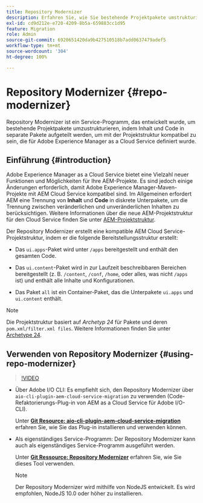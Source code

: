 ```yaml
---
title: Repository Modernizer
description: Erfahren Sie, wie Sie bestehende Projektpakete umstrukturieren und mit der für Adobe Experience Manager as a Cloud Service definierten Projektstruktur kompatibel machen.
exl-id: cd9d212e-e720-4209-8b5a-659883cc1d95
feature: Migration
role: Admin
source-git-commit: 6920651420da9b427510518b7add0637479adef5
workflow-type: tm+mt
source-wordcount: '304'
ht-degree: 100%

---
```


# Repository Modernizer {#repo-modernizer}

Repository Modernizer ist ein Service-Programm, das entwickelt wurde, um bestehende Projektpakete umzustrukturieren, indem Inhalt und Code in separate Pakete aufgeteilt werden, um mit der Projektstruktur kompatibel zu sein, die für Adobe Experience Manager as a Cloud Service definiert wurde.

## Einführung {#introduction}

Adobe Experience Manager as a Cloud Service bietet eine Vielzahl neuer Funktionen und Möglichkeiten für Ihre AEM-Projekte. Es sind jedoch einige Änderungen erforderlich, damit Adobe Experience Manager-Maven-Projekte mit AEM Cloud Service kompatibel sind. Im Allgemeinen erfordert AEM eine Trennung von **Inhalt** und **Code** in diskrete Unterpakete, um die Trennung zwischen veränderlichen und unveränderlichen Inhalten zu berücksichtigen. Weitere Informationen über die neue AEM-Projektstruktur für den Cloud Service finden Sie unter [AEM-Projektstruktur](https://experienceleague.adobe.com/docs/experience-manager-cloud-service/content/implementing/developing/aem-project-content-package-structure.html?lang=de).

Der Repository Modernizer erstellt eine kompatible AEM Cloud Service-Projektstruktur, indem er die folgende Bereitstellungsstruktur erstellt:

* Das `ui.apps`-Paket wird unter `/apps` bereitgestellt und enthält den gesamten Code.

* Das `ui.content`-Paket wird in zur Laufzeit beschreibbaren Bereichen bereitgestellt (z. B. `/content`, `/conf`, `/home`, oder alles, was nicht `/apps` ist) und enthält alle Inhalte und Konfigurationen.

* Das Paket `all` ist ein Container-Paket, das die Unterpakete `ui.apps` und `ui.content` enthält.

>[!NOTE]
>
>Die Projektstruktur basiert auf *Archetyp 24* für Pakete und deren `pom.xml/filter.xml files`. Weitere Informationen finden Sie unter [Archetype 24](https://github.com/adobe/aem-project-archetype).

## Verwenden von Repository Modernizer {#using-repo-modernizer}

>[!VIDEO](https://video.tv.adobe.com/v/333057/?quality=12&learn=on)

* Über Adobe I/O CLI: Es empfiehlt sich, den Repository Modernizer über `aio-cli-plugin-aem-cloud-service-migration` zu verwenden (Code-Refaktorierungs-Plug-in von AEM as a Cloud Service für Adobe I/O-CLI).

  Unter **[Git Resource: aio-cli-plugin-aem-cloud-service-migration](https://github.com/adobe/aio-cli-plugin-aem-cloud-service-migration#introduction)** erfahren Sie, wie Sie das Plug-in installieren und verwenden können.

* Als eigenständiges Service-Programm: Der Repository Modernizer kann auch als eigenständiges Service-Programm ausgeführt werden.

  Unter **[Git Ressource: Repository Modernizer](https://github.com/adobe/aem-cloud-service-source-migration/tree/master/packages/repository-modernizer)** erfahren Sie, wie Sie dieses Tool verwenden.

  >[!NOTE]
  >
  >Der Repository Modernizer wird mithilfe von NodeJS entwickelt. Es wird empfohlen, NodeJS 10.0 oder höher zu installieren.
